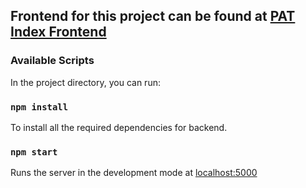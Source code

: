 ## Frontend for this project can be found at [PAT Index Frontend](https://github.com/pragyamahajan/PAT-Index-frontend)

### Available Scripts
In the project directory, you can run:

### `npm install`
To install all the required dependencies for backend.

### `npm start`
Runs the server in the development mode at [localhost:5000](http://localhost:5000)
